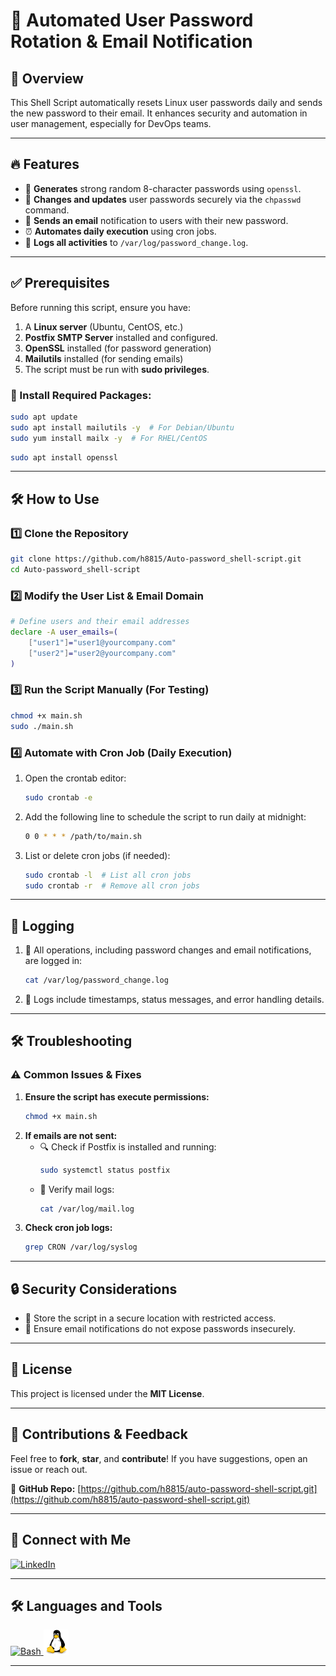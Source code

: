 # 🚀 Automated User Password Rotation & Email Notification

## 📌 Overview
This Shell Script automatically resets Linux user passwords daily and sends the new password to their email. It enhances security and automation in user management, especially for DevOps teams.

---

## 🔥 Features
- 🔑 **Generates** strong random 8-character passwords using `openssl`.
- 🔄 **Changes and updates** user passwords securely via the `chpasswd` command.
- 📧 **Sends an email** notification to users with their new password.
- ⏰ **Automates daily execution** using cron jobs.
- 📝 **Logs all activities** to `/var/log/password_change.log`.

---

## ✅ Prerequisites
Before running this script, ensure you have:

1. A **Linux server** (Ubuntu, CentOS, etc.)
2. **Postfix SMTP Server** installed and configured.
3. **OpenSSL** installed (for password generation)
4. **Mailutils** installed (for sending emails)
5. The script must be run with **sudo privileges**.

### 📌 Install Required Packages:
```sh
sudo apt update
sudo apt install mailutils -y  # For Debian/Ubuntu
sudo yum install mailx -y  # For RHEL/CentOS
```
```sh
sudo apt install openssl
```

---

## 🛠️ How to Use

### 1️⃣ Clone the Repository
```sh
git clone https://github.com/h8815/Auto-password_shell-script.git 
cd Auto-password_shell-script
```

### 2️⃣ Modify the User List & Email Domain
```sh
# Define users and their email addresses
declare -A user_emails=(
    ["user1"]="user1@yourcompany.com"
    ["user2"]="user2@yourcompany.com"
)
```

### 3️⃣ Run the Script Manually (For Testing)
```sh
chmod +x main.sh
sudo ./main.sh
```

### 4️⃣ Automate with Cron Job (Daily Execution)
1. Open the crontab editor:
   ```sh
   sudo crontab -e
   ```
2. Add the following line to schedule the script to run daily at midnight:
   ```sh
   0 0 * * * /path/to/main.sh
   ```
3. List or delete cron jobs (if needed):
   ```sh
   sudo crontab -l  # List all cron jobs
   sudo crontab -r  # Remove all cron jobs
   ```

---

## 📜 Logging
1. 📝 All operations, including password changes and email notifications, are logged in:
   ```sh
   cat /var/log/password_change.log
   ```
2. 📌 Logs include timestamps, status messages, and error handling details.

---

## 🛠 Troubleshooting

### ⚠️ Common Issues & Fixes
1. **Ensure the script has execute permissions:**
   ```sh
   chmod +x main.sh
   ```
2. **If emails are not sent:**
   - 🔍 Check if Postfix is installed and running:
     ```sh
     sudo systemctl status postfix
     ```
   - 📨 Verify mail logs:
     ```sh
     cat /var/log/mail.log
     ```
3. **Check cron job logs:**
   ```sh
   grep CRON /var/log/syslog
   ```

---

## 🔒 Security Considerations
- 🔐 Store the script in a secure location with restricted access.
- 🚨 Ensure email notifications do not expose passwords insecurely.

---

## 📜 License

This project is licensed under the **MIT License**.

---

## 📩 Contributions **& Feedback**

Feel free to **fork**, **star**, and **contribute**! If you have suggestions, open an issue or reach out.

🔗 **GitHub Repo:** [https://github.com/h8815/auto-password-shell-script.git](https://github.com/h8815/auto-password-shell-script.git)

---

## 🔗 Connect with Me
<a href="https://www.linkedin.com/in/himanshu-solanki81815" target="_blank">
  <img src="https://raw.githubusercontent.com/rahuldkjain/github-profile-readme-generator/master/src/images/icons/Social/linked-in-alt.svg" alt="LinkedIn" width="24" height="24"/>
</a>

---

## 🛠 Languages and Tools
<p align="left"> 
  <a href="https://www.gnu.org/software/bash/" target="_blank"> 
    <img src="https://www.vectorlogo.zone/logos/gnu_bash/gnu_bash-icon.svg" alt="Bash" width="40" height="40"/> 
  </a> 
  <a href="https://www.linux.org/" target="_blank"> 
    <img src="https://raw.githubusercontent.com/devicons/devicon/master/icons/linux/linux-original.svg" alt="Linux" width="40" height="40"/> 
  </a> 
</p>

---



